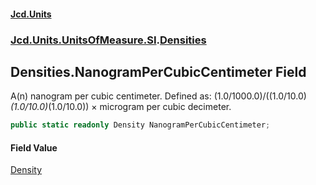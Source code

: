 #### [Jcd.Units](index.md 'index')
### [Jcd.Units.UnitsOfMeasure.SI](Jcd.Units.UnitsOfMeasure.SI.md 'Jcd.Units.UnitsOfMeasure.SI').[Densities](Densities.md 'Jcd.Units.UnitsOfMeasure.SI.Densities')

## Densities.NanogramPerCubicCentimeter Field

A(n) nanogram per cubic centimeter. Defined as: (1.0/1000.0)/((1.0/10.0)*(1.0/10.0)*(1.0/10.0)) × microgram per cubic decimeter.

```csharp
public static readonly Density NanogramPerCubicCentimeter;
```

#### Field Value
[Density](Density.md 'Jcd.Units.UnitTypes.Density')